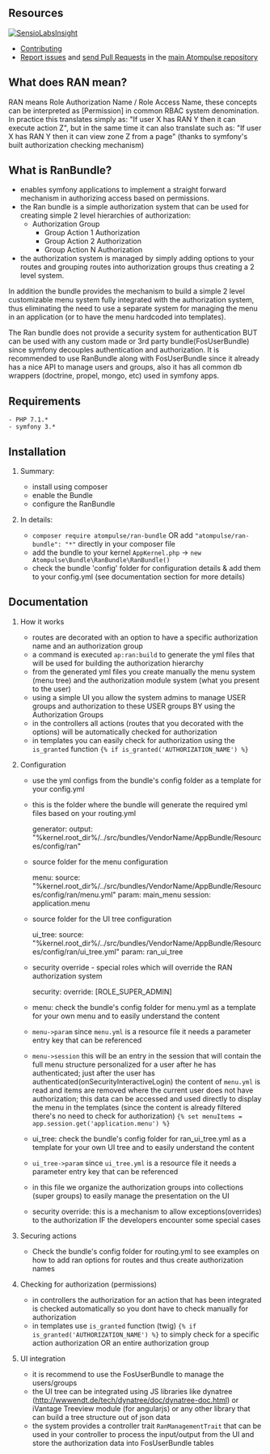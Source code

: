 Resources
---------

[![SensioLabsInsight](https://insight.sensiolabs.com/projects/cad4e9c4-36e6-4e92-a979-638a3f4a08b1/big.png)](https://insight.sensiolabs.com/projects/cad4e9c4-36e6-4e92-a979-638a3f4a08b1)

  * [Contributing](https://symfony.com/doc/current/contributing/index.html)
  * [Report issues](https://github.com/atompulse/atompulse/issues) and
    [send Pull Requests](https://github.com/atompulse/atompulse/pulls)
    in the [main Atompulse repository](https://github.com/atompulse/atompulse)

What does RAN mean?
-----------------
RAN means Role Authorization Name / Role Access Name, these concepts can be interpreted as [Permission] in common
RBAC system denomination.
In practice this translates simply as: "If user X has RAN Y then it can execute action Z", 
but in the same time it can also translate such as: "If user X has RAN Y then it can view zone Z from a page"
(thanks to symfony's built authorization checking mechanism)

What is RanBundle?
-----------------
* enables symfony applications to implement a straight forward mechanism in authorizing access based on permissions.
* the Ran bundle is a simple authorization system that can be used for creating simple 2 level hierarchies of authorization:
    - Authorization Group
        - Group Action 1 Authorization
        - Group Action 2 Authorization
        - Group Action N Authorization
* the authorization system is managed by simply adding options to your routes and grouping routes into authorization groups thus creating a 2 level system.

In addition the bundle provides the mechanism to build a simple 2 level customizable menu system fully
integrated with the authorization system, thus eliminating the need to use a separate system for
managing the menu in an application (or to have the menu hardcoded into templates).

The Ran bundle does not provide a security system for authentication BUT can be used with any
custom made or 3rd party bundle(FosUserBundle) since symfony decouples authentication and authorization.
It is recommended to use RanBundle along with FosUserBundle since it already has a nice API to manage users and groups,
also it has all common db wrappers (doctrine, propel, mongo, etc) used in symfony apps.

Requirements
------------
    - PHP 7.1.*
    - symfony 3.*

Installation
------------
1. Summary:
    - install using composer
    - enable the Bundle
    - configure the RanBundle

2. In details:
    - `composer require atompulse/ran-bundle` OR add `"atompulse/ran-bundle": "*"` directly in your composer file
    - add the bundle to your kernel `AppKernel.php` -> `new Atompulse\Bundle\RanBundle\RanBundle()`
    - check the bundle 'config' folder for configuration details & add them to your config.yml (see documentation section for more details)

Documentation
-------------

1. How it works
    - routes are decorated with an option to have a specific authorization name and an authorization group
    - a command is executed `ap:ran:build` to generate the yml files that will be used for building the authorization hierarchy
    - from the generated yml files you create manually the menu system (menu tree) and the authorization module system (what you present to the user)
    - using a simple UI you allow the system admins to manage USER groups and authorization to these USER groups BY using the Authorization Groups
    - in the controllers all actions (routes that you decorated with the options) will be automatically checked for authorization
    - in templates you can easily check for authorization using the `is_granted` function `{% if is_granted('AUTHORIZATION_NAME') %}`

2. Configuration
    - use the yml configs from the bundle's config folder as a template for your config.yml

    *   this is the folder where the bundle will generate the required yml files based on your routing.yml

        generator:
            output: "%kernel.root_dir%/../src/bundles/VendorName/AppBundle/Resources/config/ran"

    *   source folder for the menu configuration

        menu:
            source: "%kernel.root_dir%/../src/bundles/VendorName/AppBundle/Resources/config/ran/menu.yml"
            param: main_menu
            session: application.menu

    *   source folder for the UI tree configuration

        ui_tree:
            source: "%kernel.root_dir%/../src/bundles/VendorName/AppBundle/Resources/config/ran/ui_tree.yml"
            param: ran_ui_tree

    *   security override  -  special roles which will override the RAN authorization system

        security:
            override: [ROLE_SUPER_ADMIN]


    * menu: check the bundle's config folder for menu.yml as a template for your own menu and to easily understand the content
    * `menu->param` since `menu.yml` is a resource file it needs a parameter entry key that can be referenced
    * `menu->session` this will be an entry in the session that will contain the full menu structure personalized for a user after he has authenticated;
    just after the user has authenticated(onSecurityInteractiveLogin) the content of `menu.yml` is read and items are removed where the current user does not have authorization;
    this data can be accessed and used directly to display the menu in the templates (since the content is already filtered there's no need to check for authorization)
    `{% set menuItems = app.session.get('application.menu') %}`


    * ui_tree: check the bundle's config folder for ran_ui_tree.yml as a template for your own UI tree and to easily understand the content
    * `ui_tree->param` since `ui_tree.yml` is a resource file it needs a parameter entry key that can be referenced
    * in this file we organize the authorization groups into collections (super groups) to easily manage the presentation on the UI

    * security override: this is a mechanism to allow exceptions(overrides) to the authorization IF the developers encounter some special cases

3. Securing actions
    - Check the bundle's config folder for routing.yml to see examples on how to add ran options for routes and thus create authorization names

4. Checking for authorization (permissions)
    - in controllers the authorization for an action that has been integrated is checked automatically so you dont have to check manually for authorization
    - in templates use `is_granted` function (twig) `{% if is_granted('AUTHORIZATION_NAME') %}` to simply check for a specific action authorization OR an entire authorization group

5. UI integration
    - it is recommend to use the FosUserBundle to manage the users/groups
    - the UI tree can be integrated using JS libraries like dynatree (http://wwwendt.de/tech/dynatree/doc/dynatree-doc.html) or iVantage Treeview module (for angularjs) or any other library that can build a tree structure out of json data
    - the system provides a controller trait `RanManagementTrait` that can be used in your controller to process the input/output from the UI and store the authorization data into FosUserBundle tables
